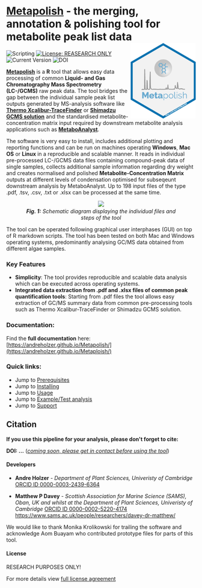 # <u>Metapolish</u> - the merging, annotation & polishing tool for metabolite peak list data <a href='https://github.com/AndreHolzer/Metapolish'><img src='images/metapolish-hex.png' align="right" height="200" /></a>

![Scripting](https://img.shields.io/badge/Language-R-red.svg) [![License: REASEARCH ONLY](https://img.shields.io/badge/License-RESEARCH-yellow.svg)](LICENSE) ![Current Version](https://img.shields.io/badge/Version-v1.0-blue.svg) ![DOI](https://img.shields.io/badge/DOI-...-green.svg)

[**Metapolish**](https://github.com/AndreHolzer/Metapolish) is a **R** tool that allows easy data processing of common **Liquid- and Gas Chromatography Mass Spectrometry (LC-/GCMS)** raw peak data. The tool bridges the gap between the individual sample  peak list outputs generated by MS-analysis software like [**Thermo Xcalibur-TraceFinder**](https://www.thermofisher.com/de/de/home/industrial/mass-spectrometry/liquid-chromatography-mass-spectrometry-lc-ms/lc-ms-software/lc-ms-data-acquisition-software/tracefinder-software.html) or [**Shimadzu GCMS solution**](https://www.ssi.shimadzu.com/products/gas-chromatography-mass-spectrometry/gcmssolution-software.html) and the standardised metabolite-concentration matrix input required by downstream metabolite analysis applications such as [**MetaboAnalyst**](https://www.metaboanalyst.ca). 

The software is very easy to install, includes additional plotting and reporting functions and can be run on machines operating **Windows**, **Mac OS** or **Linux** in a reproducible and scalable manner. It reads in individual pre-processed LC-/GCMS data files containing compound-peak data of single samples, collects additional sample information regarding dry weight and creates normalised and polished **Metabolite-Concentration Matrix** outputs at different levels of condensation optimised for subseqeunt downstream analysis by MetaboAnalyst. Up to 198 input files of the type .pdf, .tsv, .csv, .txt or .xlsx can be processed at the same time.  

<figure class="image" >
  <p align="center"> 
    <img src="https://github.com/AndreHolzer/Metapolish/blob/master/images/Metapolish-workflow.png?raw=true" width="580">
    <br>
    <em><b>Fig. 1:</b> Schematic diagram displaying the individual files and steps of the tool</em>
   </p> 
</figure>


The tool can be operated following graphical user interphases (GUI) on top of R markdown scripts. The tool has been tested on both Mac and Windows operating systems, predominantly analysing GC/MS data obtained from different algae samples. 



### Key Features

- **Simplicity**: The tool provides reproducible and scalable data analysis which can be executed across operating systems.
- **Integrated data extraction from .pdf and .xlsx files of common peak quantification tools**: Starting from .pdf files the tool allows easy extraction of GC/MS summary data from common pre-processing tools such as Thermo Xcalibur-TraceFinder or Shimadzu GCMS solution.



### **Documentation:**

Find the **full documentation** here: 
[https://andreholzer.github.io/Metapolish/](https://andreholzer.github.io/Metaploish/)



### **Quick links:**

- Jump to [Prerequisites](https://andreholzer.github.io/Metapolish/GS.html)
- Jump to [Installing](https://andreholzer.github.io/Metapolish/GS_T.html)
- Jump to [Usage](https://andreholzer.github.io/Metapolish/US.html)
- Jump to [Example/Test analysis](https://andreholzer.github.io/Metapolish/US_E.html)
- Jump to [Support](https://andreholzer.github.io/Metapolish/AP.html)



## Citation

**If you use this pipeline for your analysis, please don't forget to cite:**

**DOI: …** (*<u>coming soon, please get in contact before using the tool</u>*)



#### **Developers**

- **Andre Holzer** - *Department of Plant Sciences, Univeristy of Cambridge* [ORCID ID 0000-0003-2439-6364](https://orcid.org/0000-0003-2439-6364)

- **Matthew P Davey** - *Scottish Association for Marine Science (SAMS), Oban, UK and whilst at the Department of Plant Sciences, Univeristy of Cambridge* [ORCID ID 0000-0002-5220-4174](https://orcid.org/0000-0002-5220-4174)  https://www.sams.ac.uk/people/researchers/davey-dr-matthew/

We would like to thank Monika Krolikowski for trailing the software and acknowledge Aom Buayam who contributed prototype files for parts of this tool.



#### License

RESEARCH PURPOSES ONLY!

For more details view [full license agreement](https://github.com/AndreHolzer/Metapolish/blob/master/LICENSE)
